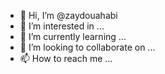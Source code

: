 - 👋 Hi, I’m @zaydouahabi
- 👀 I’m interested in ...
- 🌱 I’m currently learning ...
- 💞️ I’m looking to collaborate on ...
- 📫 How to reach me ...

<!---
zaydouahabi/zaydouahabi is a ✨ special ✨ repository because its `README.md` (this file) appears on your GitHub profile.
You can click the Preview link to take a look at your changes.
--->
